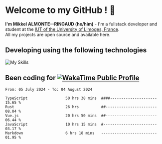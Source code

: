 # Welcome to my GitHub ! 🌃

**I'm Mikkel ALMONTE--RINGAUD (he/him)** - I'm a fullstack developer and student at the [IUT of the University of Limoges, France](https://iut.unilim.fr). \
All my projects are open source and available here.

## Developing using the following technologies

![My Skills](https://skillicons.dev/icons?i=dart,solidjs,pnpm,nodejs,ts,js,vercel,netlify,html,css,rust,astro,git,vue,md,electron,figma,github,bash,bun,cloudflare,py,tailwind,nginx,npm,tauri,vite,zig,yarn,windicss&theme=dark)

## Been coding for [![WakaTime Public Profile](https://wakatime.com/badge/user/0839e595-e07a-435c-8d59-ed95f2a3d6dd.svg?style=flat-square)](https://wakatime.com/@0839e595-e07a-435c-8d59-ed95f2a3d6dd)

<!--START_SECTION:waka-->

```plain
From: 05 July 2024 - To: 04 August 2024

TypeScript                 50 hrs 38 mins  ####---------------------   15.65 %
Rust                       26 hrs          ##-----------------------   08.04 %
Vue.js                     20 hrs 50 mins  ##-----------------------   06.44 %
JavaScript                 10 hrs 15 mins  #------------------------   03.17 %
Markdown                   6 hrs 18 mins   -------------------------   01.95 %
```

<!--END_SECTION:waka-->
